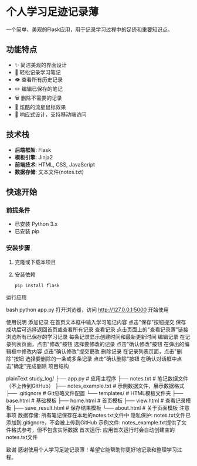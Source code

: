 # 个人学习足迹记录薄

一个简单、美观的Flask应用，用于记录学习过程中的足迹和重要知识点。

## 功能特点
- ✨ 简洁美观的界面设计
- 📝 轻松记录学习笔记
- 👁️ 查看所有历史记录
- ✏️ 编辑已保存的笔记
- 🗑️ 删除不需要的记录
- 🌟 炫酷的流星鼠标效果
- 📱 响应式设计，支持移动端访问

## 技术栈
- **后端框架**: Flask
- **模板引擎**: Jinja2
- **前端技术**: HTML, CSS, JavaScript
- **数据存储**: 文本文件(notes.txt)

## 快速开始

### 前提条件
- 已安装 Python 3.x
- 已安装 pip

### 安装步骤
1. 克隆或下载本项目

2. 安装依赖
   ```bash
   pip install flask
运行应用


bash
python app.py
打开浏览器，访问 http://127.0.0.1:5000 开始使用

使用说明
添加记录
在首页文本框中输入学习笔记内容
点击"保存"按钮提交
保存成功后可选择返回首页或查看所有记录
查看记录
点击页面上的"查看记录薄"链接
浏览所有已保存的学习记录
每条记录显示创建时间和最新更新时间
编辑记录
在记录列表页面，点击"修改"按钮
选择要修改的记录
点击"确认修改"按钮
在弹出的编辑框中修改内容
点击"确认修改"提交更改
删除记录
在记录列表页面，点击"删除"按钮
选择要删除的一条或多条记录
点击"确认删除"按钮
在确认对话框中点击"确定"完成删除
项目结构

plainText
study_log/
├── app.py           # 应用主程序
├── notes.txt        # 笔记数据文件（不上传到GitHub）
├── notes_example.txt # 示例数据文件，展示数据格式
├── .gitignore       # Git忽略文件配置
└── templates/       # HTML模板文件夹
    ├── base.html       # 基础模板
    ├── home.html       # 首页模板
    ├── view.html       # 查看记录模板
    ├── save_result.html # 保存结果模板
    └── about.html      # 关于页面模板
注意事项
数据存储: 所有笔记保存在本地的notes.txt文件中
隐私保护: notes.txt文件已添加到.gitignore，不会被上传到GitHub
示例文件: notes_example.txt提供了文件格式参考，但不包含实际数据
首次运行: 应用首次运行时会自动创建空的notes.txt文件


致谢
感谢使用个人学习足迹记录薄！希望它能帮助你更好地记录和整理学习过程。
